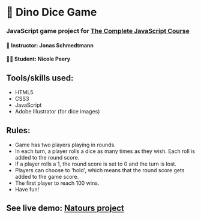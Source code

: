 # 🦕 Dino Dice Game
### JavaScript game project for [The Complete JavaScript Course](https://www.udemy.com/share/10008CAEMcdFhURHw=/)
#### 📓 Instructor: Jonas Schmedtmann
#### 👩‍💻 Student: Nicole Peery
## Tools/skills used:
* HTML5
* CSS3
* JavaScript
* Adobe Illustrator (for dice images)

## Rules:

* Game has two players playing in rounds.
* In each turn, a player rolls a dice as many times as they wish. Each roll is added to the round score.
* If a player rolls a 1, the round score is set to 0 and the turn is lost.
* Players can choose to 'hold', which means that the round score gets added to the game score.
* The first player to reach 100 wins.
* Have fun!

## See live demo: [Natours project](https://nicolepdev.github.io/Dino-Dice-Game/)
